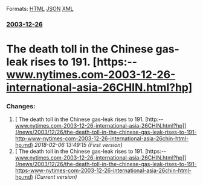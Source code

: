 
Formats: [HTML](/news/2003/12/26/the-death-toll-in-the-chinese-gas-leak-rises-to-191-https-www-nytimes-com-2003-12-26-international-asia-26chin-html-hp.html)  [JSON](/news/2003/12/26/the-death-toll-in-the-chinese-gas-leak-rises-to-191-https-www-nytimes-com-2003-12-26-international-asia-26chin-html-hp.json)  [XML](/news/2003/12/26/the-death-toll-in-the-chinese-gas-leak-rises-to-191-https-www-nytimes-com-2003-12-26-international-asia-26chin-html-hp.xml)  

### [2003-12-26](/news/2003/12/26/index.md)

##### 
#  The death toll in the Chinese gas-leak rises to 191. [https:--www.nytimes.com-2003-12-26-international-asia-26CHIN.html?hp]




### Changes:

1. [ The death toll in the Chinese gas-leak rises to 191. [http:--www.nytimes.com-2003-12-26-international-asia-26CHIN.html?hp]](/news/2003/12/26/the-death-toll-in-the-chinese-gas-leak-rises-to-191-http-www-nytimes-com-2003-12-26-international-asia-26chin-html-hp.md) _2018-02-06 13:49:15 (First version)_
1. [ The death toll in the Chinese gas-leak rises to 191. [https:--www.nytimes.com-2003-12-26-international-asia-26CHIN.html?hp]](/news/2003/12/26/the-death-toll-in-the-chinese-gas-leak-rises-to-191-https-www-nytimes-com-2003-12-26-international-asia-26chin-html-hp.md) _(Current version)_
